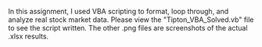 In this assignment, I used VBA scripting to format, loop through, and analyze real stock market data. Please view the "Tipton_VBA_Solved.vb" file to see the script written. The other .png files are screenshots of the actual .xlsx results. 
